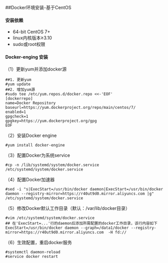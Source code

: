 ##Docker环境安装-基于CentOS

#### 安装依赖

* 64-bit CentOS 7+
* linux内核版本≥3.10
* sudo或root权限
#### Docker-enging 安装
（1）更新yum并添加docker源
<!-- script:shell -->
	##1. 更新yum
	#yum update
	##2. 增加yum源
	#sudo tee /etc/yum.repos.d/docker.repo <<-'EOF'
	[dockerrepo]
	name=Docker Repository
	baseurl=https://yum.dockerproject.org/repo/main/centos/7/
	enabled=1
	gpgcheck=1
	gpgkey=https://yum.dockerproject.org/gpg
	EOF
（2）安装Docker engine
<!-- script:shell -->
	#yum install docker-engine
（3）配置Docker为系统service
<!-- script:shell -->
	#cp -n /lib/systemd/system/docker.service /etc/systemd/system/docker.service
（4）配置Docker加速器
<!-- script:shell -->
	#sed -i "s|ExecStart=/usr/bin/docker daemon|ExecStart=/usr/bin/docker daemon --registry-mirror=https://r40ut9d0.mirror.aliyuncs.com |g" /etc/systemd/system/docker.service
（5）修改Docker默认工作目录（默认：/var/lib/docker目录）
<!-- script:shell -->
	#vim /etc/systemd/system/docker.service
	## 在'ExecStart=...'行的daemon后添加所需配置的docker工作目录，该行内容如下
	ExecStart=/usr/bin/docker daemon --graph=/data1/docker --registry-mirror=https://r40ut9d0.mirror.aliyuncs.com  -H fd://
	
（6）生效配置，重启docker服务
<!-- script:shell -->
	#systemctl daemon-reload
	#service docker restart
